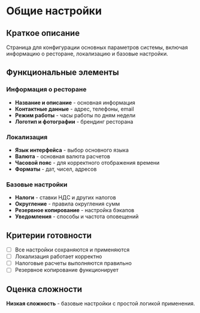 # Общие настройки

## Краткое описание

Страница для конфигурации основных параметров системы, включая информацию о ресторане, локализацию и базовые настройки.

## Функциональные элементы

### Информация о ресторане

- **Название и описание** - основная информация
- **Контактные данные** - адрес, телефоны, email
- **Режим работы** - часы работы по дням недели
- **Логотип и фотографии** - брендинг ресторана

### Локализация

- **Язык интерфейса** - выбор основного языка
- **Валюта** - основная валюта расчетов
- **Часовой пояс** - для корректного отображения времени
- **Форматы** - дат, чисел, адресов

### Базовые настройки

- **Налоги** - ставки НДС и других налогов
- **Округление** - правила округления сумм
- **Резервное копирование** - настройка бэкапов
- **Уведомления** - способы и частота оповещений

## Критерии готовности

- [ ] Все настройки сохраняются и применяются
- [ ] Локализация работает корректно
- [ ] Налоговые расчеты выполняются правильно
- [ ] Резервное копирование функционирует

## Оценка сложности

**Низкая сложность** - базовые настройки с простой логикой применения.
